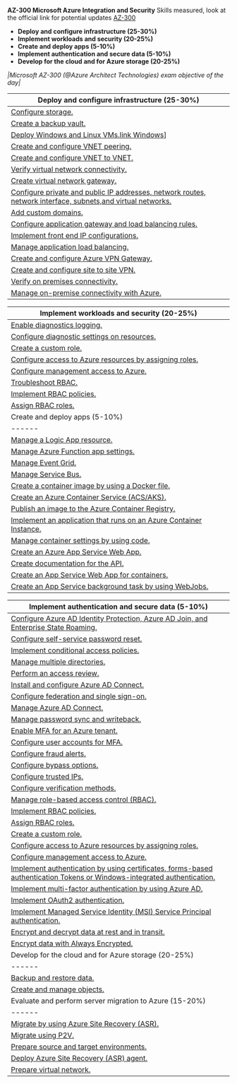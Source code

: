 **AZ-300 Microsoft Azure Integration and Security** Skills measured, look at the official link for potential updates [AZ-300](https://www.microsoft.com/en-us/learning/exam-az-300.aspx)

- **Deploy and configure infrastructure (25-30%)**
- **Implement workloads and security (20-25%)**
- **Create and deploy apps (5-10%)**
- **Implement authentication and secure data (5-10%)**
- **Develop for the cloud and for Azure storage (20-25%)**


*|Microsoft AZ-300 (@Azure Architect Technologies) exam objective of the day|*

|Deploy and configure infrastructure (25-30%)|
|------|
|[Configure storage.](https://docs.microsoft.com/en-us/azure/storage/common/storage-introduction)|
|[Create a backup vault.](https://docs.microsoft.com/en-us/azure/backup/backup-azure-recovery-services-vault-overview#comparing-recovery-services-vaults-and-backup-vaults)|
|[Deploy Windows and Linux VMs.](https://docs.microsoft.com/en-us/azure/virtual-machines/linux/quick-create-portal)[link Windows](https://docs.microsoft.com/en-us/azure/virtual-machines/windows/quick-create-portal)]|
|[Create and configure VNET peering.](https://docs.microsoft.com/en-us/azure/virtual-network/virtual-network-manage-peering)|
|[Create and configure VNET to VNET.](https://docs.microsoft.com/en-us/azure/vpn-gateway/vpn-gateway-howto-vnet-vnet-resource-manager-portal)|
|[Verify virtual network connectivity.](https://support.microsoft.com/en-us/help/4032151/configuring-and-validating-vnet-or-vpn-connections)|
|[Create virtual network gateway.](https://docs.microsoft.com/en-us/azure/vpn-gateway/create-routebased-vpn-gateway-portal)|
|[Configure private and public IP addresses, network routes, network interface, subnets,and virtual networks.](https://docs.microsoft.com/en-us/azure/virtual-network/)|
|[Add custom domains.](https://docs.microsoft.com/en-us/azure/dns/dns-custom-domain)|
|[Configure application gateway and load balancing rules.]()|
|[Implement front end IP configurations.]()|
|[Manage application load balancing.]()|
|[Create and configure Azure VPN Gateway.]()|
|[Create and configure site to site VPN.]()|
|[Verify on premises connectivity.]()|
|[Manage on-premise connectivity with Azure.]()|

|Implement workloads and security (20-25%)|
|------|
|[Enable diagnostics logging.]()|
|[Configure diagnostic settings on resources.]()|
|[Create a custom role.]()|
|[Configure access to Azure resources by assigning roles.]()|
|[Configure management access to Azure.]()|
|[Troubleshoot RBAC.]()|
|[Implement RBAC policies.]()|
|[Assign RBAC roles.]()|
|Create and deploy apps (5-10%)|
|------|
|[Manage a Logic App resource.]()|
|[Manage Azure Function app settings.]()|
|[Manage Event Grid.]()|
|[Manage Service Bus.]()|
|[Create a container image by using a Docker file.]()|
|[Create an Azure Container Service (ACS/AKS).]()|
|[Publish an image to the Azure Container Registry.]()|
|[Implement an application that runs on an Azure Container Instance.]()|
|[Manage container settings by using code.]()|
|[Create an Azure App Service Web App.]()|
|[Create documentation for the API.]()|
|[Create an App Service Web App for containers.]()|
|[Create an App Service background task by using WebJobs.]()|

|Implement authentication and secure data (5-10%)|
|------|
|[Configure Azure AD Identity Protection, Azure AD Join, and Enterprise State Roaming.]()|
|[Configure self-service password reset.]()|
|[Implement conditional access policies.]()|
|[Manage multiple directories.]()|
|[Perform an access review.]()|
|[Install and configure Azure AD Connect.]()|
|[Configure federation and single sign-on.]()|
|[Manage Azure AD Connect.]()|
|[Manage password sync and writeback.]()|
|[Enable MFA for an Azure tenant.]()|
|[Configure user accounts for MFA.]()|
|[Configure fraud alerts.]()|
|[Configure bypass options.]()|
|[Configure trusted IPs.]()|
|[Configure verification methods.]()|
|[Manage role-based access control (RBAC).]()|
|[Implement RBAC policies.]()|
|[Assign RBAC roles.]()|
|[Create a custom role.]()|
|[Configure access to Azure resources by assigning roles.]()|
|[Configure management access to Azure.]()|
|[Implement authentication by using certificates, forms-based authentication Tokens or Windows-integrated authentication.]()|
|[Implement multi-factor authentication by using Azure AD.]()|
|[Implement OAuth2 authentication.]()|
|[Implement Managed Service Identity (MSI) Service Principal authentication.]()|
|[Encrypt and decrypt data at rest and in transit.]()|
|[Encrypt data with Always Encrypted.]()|
|Develop for the cloud and for Azure storage (20-25%)|
|------|
|[Backup and restore data.]()|
|[Create and manage objects.]()|
|Evaluate and perform server migration to Azure (15-20%)|
|------|
|[Migrate by using Azure Site Recovery (ASR).]()|
|[Migrate using P2V.]()|
|[Prepare source and target environments.]()|
|[Deploy Azure Site Recovery (ASR) agent.]()|
|[Prepare virtual network.]()|





